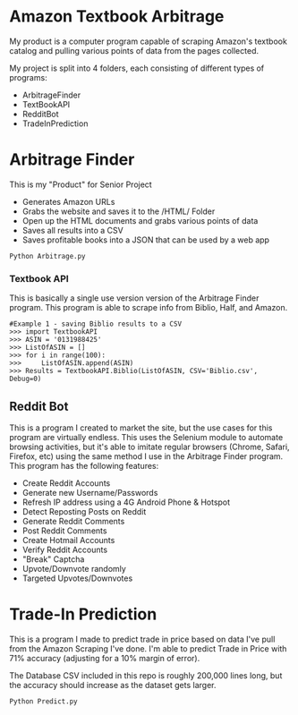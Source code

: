 # Amazon Textbook Arbitrage

My product is a computer program capable of scraping Amazon's textbook catalog and pulling various points of data from the pages collected.

My project is split into 4 folders, each consisting of different types of programs:

  - ArbitrageFinder
  - TextBookAPI
  - RedditBot
  - TradeInPrediction

# Arbitrage Finder
This is my "Product" for Senior Project
  - Generates Amazon URLs
  - Grabs the website and saves it to the /HTML/ Folder
  - Open up the HTML documents and grabs various points of data
  - Saves all results into a CSV
  - Saves profitable books into a JSON that can be used by a web app



```
Python Arbitrage.py
```



### Textbook API

This is basically a single use version version of the Arbitrage Finder program.  This program is able to scrape info from Biblio, Half, and Amazon.

```
#Example 1 - saving Biblio results to a CSV
>>> import TextbookAPI
>>> ASIN = '0131988425'
>>> ListOfASIN = []
>>> for i in range(100):
>>> 	ListOfASIN.append(ASIN)
>>> Results = TextbookAPI.Biblio(ListOfASIN, CSV='Biblio.csv', Debug=0)
```

## Reddit Bot

This is a program I created to market the site, but the use cases for this program are virtually endless.  This uses the Selenium module to automate browsing activities, but it's able to imitate regular browsers (Chrome, Safari, Firefox, etc) using the same method I use in the Arbitrage Finder program.  This program has the following features:

- Create Reddit Accounts
- Generate new Username/Passwords
- Refresh IP address using a 4G Android Phone & Hotspot
- Detect Reposting Posts on Reddit
- Generate Reddit Comments
- Post Reddit Comments
- Create Hotmail Accounts
- Verify Reddit Accounts
- "Break" Captcha
- Upvote/Downvote randomly
- Targeted Upvotes/Downvotes

# Trade-In Prediction

This is a program I made to predict trade in price based on data I've pull from the Amazon Scraping I've done.  I'm able to predict Trade in Price with 71% accuracy (adjusting for a 10% margin of error).

The Database CSV included in this repo is roughly 200,000 lines long, but the accuracy should increase as the dataset gets larger.

```
Python Predict.py
```
